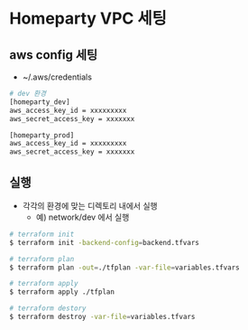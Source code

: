 # Homeparty VPC 세팅

## aws config 세팅
* ~/.aws/credentials

```bash
# dev 환경
[homeparty_dev]
aws_access_key_id = xxxxxxxxx
aws_secret_access_key = xxxxxxx

[homeparty_prod]
aws_access_key_id = xxxxxxxxx
aws_secret_access_key = xxxxxxx
```

## 실행
* 각각의 환경에 맞는 디렉토리 내에서 실행
  * 예) network/dev 에서 실행

```sh
# terraform init
$ terraform init -backend-config=backend.tfvars

# terraform plan
$ terraform plan -out=./tfplan -var-file=variables.tfvars

# terraform apply
$ terraform apply ./tfplan

# terraform destory
$ terraform destroy -var-file=variables.tfvars
```
